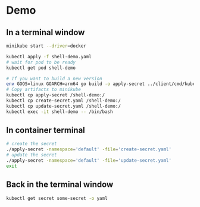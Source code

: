 # Demo

## In a terminal window

```bash
minikube start --driver=docker

kubectl apply -f shell-demo.yaml
# wait for pod to be ready
kubectl get pod shell-demo

# If you want to build a new version
env GOOS=linux GOARCH=arm64 go build -o apply-secret ../client/cmd/kubeclient
# Copy artifacts to minikube
kubectl cp apply-secret /shell-demo:/
kubectl cp create-secret.yaml /shell-demo:/
kubectl cp update-secret.yaml /shell-demo:/
kubectl exec -it shell-demo -- /bin/bash
```

## In container terminal

```bash
# create the secret
./apply-secret -namespace='default' -file='create-secret.yaml'
# update the secret
./apply-secret -namespace='default' -file='update-secret.yaml'
exit
```

## Back in the terminal window

```bash
kubectl get secret some-secret -o yaml
```
